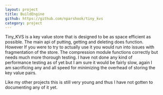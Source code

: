 ```yaml
---
layout: project
title: BuildEngine
github: https://github.com/nparshook/tiny_kvs
category: project
---
```


Tiny_KVS is a key value store that is designed to be as space efficient as possible. The main api of putting, getting and deleting does 
function. However If you were to try to actually use it you would run into issues with fragmentation of the store. The compression module
functions correctly but needs much more thorough testing. I have not done any kind of performance testing as of yet but I am sure it would
be fairly slow, again I am sacrificing any and all speed for minimizing the overhead of storing the key value pairs.

Like my other projects this is still very young and thus I have not gotten to documenting any of it yet.
